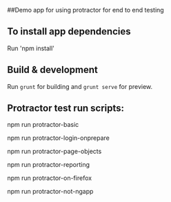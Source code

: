 ##Demo app for using protractor for end to end testing

## To install app dependencies

Run 'npm install'

## Build & development

Run `grunt` for building and `grunt serve` for preview.

## Protractor test run scripts:

npm run protractor-basic

npm run protractor-login-onprepare

npm run protractor-page-objects

npm run protractor-reporting

npm run protractor-on-firefox

npm run protractor-not-ngapp